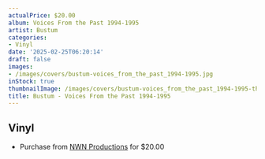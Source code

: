```yaml
---
actualPrice: $20.00
album: Voices From the Past 1994-1995
artist: Bustum
categories:
- Vinyl
date: '2025-02-25T06:20:14'
draft: false
images:
- /images/covers/bustum-voices_from_the_past_1994-1995.jpg
inStock: true
thumbnailImage: /images/covers/bustum-voices_from_the_past_1994-1995-thumb.jpg
title: Bustum - Voices From the Past 1994-1995
---
```


## Vinyl
* Purchase from [NWN Productions](http://shop.nwnprod.com/index.php?route=product/product&path=75&product_id=59282&sort=pd.name&order=ASC) for $20.00
